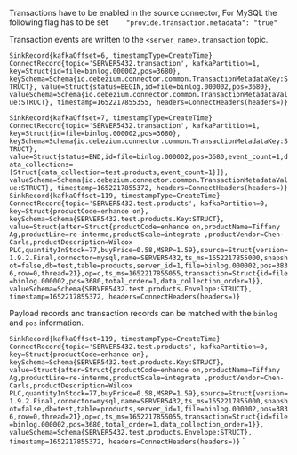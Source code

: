 Transactions have to be enabled in the source connector, For MySQL
the following flag has to be set
`    "provide.transaction.metadata": "true"`

Transaction events are written to the `<server_name>.transaction` topic.

`SinkRecord{kafkaOffset=6, timestampType=CreateTime} ConnectRecord{topic='SERVER5432.transaction', kafkaPartition=1, key=Struct{id=file=binlog.000002,pos=3680}, keySchema=Schema{io.debezium.connector.common.TransactionMetadataKey:STRUCT}, value=Struct{status=BEGIN,id=file=binlog.000002,pos=3680}, valueSchema=Schema{io.debezium.connector.common.TransactionMetadataValue:STRUCT}, timestamp=1652217855355, headers=ConnectHeaders(headers=)}`


`SinkRecord{kafkaOffset=7, timestampType=CreateTime} ConnectRecord{topic='SERVER5432.transaction', kafkaPartition=1, key=Struct{id=file=binlog.000002,pos=3680}, keySchema=Schema{io.debezium.connector.common.TransactionMetadataKey:STRUCT}, value=Struct{status=END,id=file=binlog.000002,pos=3680,event_count=1,data_collections=[Struct{data_collection=test.products,event_count=1}]}, valueSchema=Schema{io.debezium.connector.common.TransactionMetadataValue:STRUCT}, timestamp=1652217855372, headers=ConnectHeaders(headers=)}`
`SinkRecord{kafkaOffset=119, timestampType=CreateTime} ConnectRecord{topic='SERVER5432.test.products', kafkaPartition=0, key=Struct{productCode=enhance on}, keySchema=Schema{SERVER5432.test.products.Key:STRUCT}, value=Struct{after=Struct{productCode=enhance on,productName=Tiffany Ag,productLine=re-interme,productScale=integrate ,productVendor=Chen-Carls,productDescription=Wilcox PLC,quantityInStock=77,buyPrice=0.58,MSRP=1.59},source=Struct{version=1.9.2.Final,connector=mysql,name=SERVER5432,ts_ms=1652217855000,snapshot=false,db=test,table=products,server_id=1,file=binlog.000002,pos=3836,row=0,thread=21},op=c,ts_ms=1652217855055,transaction=Struct{id=file=binlog.000002,pos=3680,total_order=1,data_collection_order=1}}, valueSchema=Schema{SERVER5432.test.products.Envelope:STRUCT}, timestamp=1652217855372, headers=ConnectHeaders(headers=)}`

Payload records and transaction records can be matched with 
the `binlog` and `pos` information.


`SinkRecord{kafkaOffset=119, timestampType=CreateTime} ConnectRecord{topic='SERVER5432.test.products', kafkaPartition=0, key=Struct{productCode=enhance on}, keySchema=Schema{SERVER5432.test.products.Key:STRUCT}, value=Struct{after=Struct{productCode=enhance on,productName=Tiffany Ag,productLine=re-interme,productScale=integrate ,productVendor=Chen-Carls,productDescription=Wilcox PLC,quantityInStock=77,buyPrice=0.58,MSRP=1.59},source=Struct{version=1.9.2.Final,connector=mysql,name=SERVER5432,ts_ms=1652217855000,snapshot=false,db=test,table=products,server_id=1,file=binlog.000002,pos=3836,row=0,thread=21},op=c,ts_ms=1652217855055,transaction=Struct{id=file=binlog.000002,pos=3680,total_order=1,data_collection_order=1}}, valueSchema=Schema{SERVER5432.test.products.Envelope:STRUCT}, timestamp=1652217855372, headers=ConnectHeaders(headers=)}`
`